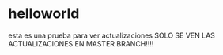 # helloworld
esta es una prueba para ver actualizaciones
SOLO SE VEN LAS ACTUALIZACIONES EN MASTER BRANCH!!!!
